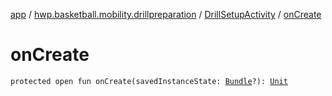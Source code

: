 [app](../../index.md) / [hwp.basketball.mobility.drillpreparation](../index.md) / [DrillSetupActivity](index.md) / [onCreate](.)

# onCreate

`protected open fun onCreate(savedInstanceState: `[`Bundle`](https://developer.android.com/reference/android/os/Bundle.html)`?): `[`Unit`](https://kotlinlang.org/api/latest/jvm/stdlib/kotlin/-unit/index.html)
